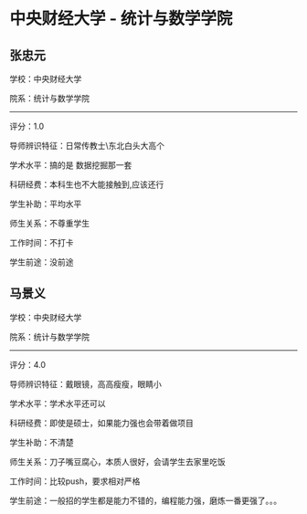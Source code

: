 # 中央财经大学 - 统计与数学学院

## 张忠元

学校：中央财经大学

院系：统计与数学学院

* * *

评分：1.0

导师辨识特征：日常传教士\\东北白头大高个

学术水平：搞的是 数据挖掘那一套

科研经费：本科生也不大能接触到,应该还行

学生补助：平均水平

师生关系：不尊重学生

工作时间：不打卡

学生前途：没前途

## 马景义

学校：中央财经大学

院系：统计与数学学院

* * *

评分：4.0

导师辨识特征：戴眼镜，高高瘦瘦，眼睛小

学术水平：学术水平还可以

科研经费：即使是硕士，如果能力强也会带着做项目

学生补助：不清楚

师生关系：刀子嘴豆腐心，本质人很好，会请学生去家里吃饭

工作时间：比较push，要求相对严格

学生前途：一般招的学生都是能力不错的，编程能力强，磨炼一番更强了。。。